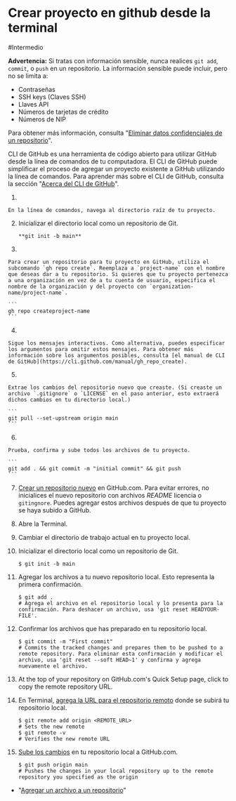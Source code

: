 # Crear proyecto en github desde la terminal


#Intermedio

**Advertencia:** Si tratas con información sensible, nunca realices `git add`, `commit`, o `push` en un repositorio. La información sensible puede incluir, pero no se limita a:

- Contraseñas
- SSH keys (Claves SSH)
- Llaves API
- Números de tarjetas de crédito
- Números de NIP

Para obtener más información, consulta "[Eliminar datos confidenciales de un repositorio](https://docs.github.com/es/articles/removing-sensitive-data-from-a-repository)".

CLI de GitHub es una herramienta de código abierto para utilizar GitHub desde la línea de comandos de tu computadora. El CLI de GitHub puede simplificar el proceso de agregar un proyecto existente a GitHub utilizando la línea de comandos. Para aprender más sobre el CLI de GitHub, consulta la sección "[Acerca del CLI de GitHub](https://docs.github.com/es/github-cli/github-cli/about-github-cli)".

1. 
    
    En la línea de comandos, navega al directorio raíz de tu proyecto.
    
2.  Inicializar el directorio local como un repositorio de Git.
    
    `**git init -b main**`
    
3.  
    
    Para crear un repositorio para tu proyecto en GitHub, utiliza el subcomando `gh repo create`. Reemplaza a `project-name` con el nombre que deseas dar a tu repositorio. Si quieres que tu proyecto pertenezca a una organización en vez de a tu cuenta de usuario, especifica el nombre de la organización y del proyecto con `organization-name/project-name`.
    
    ```
    gh repo createproject-name
    ```
    
4. 
    
    Sigue los mensajes interactivos. Como alternativa, puedes especificar los argumentos para omitir estos mensajes. Para obtener más información sobre los argumentos posibles, consulta [el manual de CLI de GitHub](https://cli.github.com/manual/gh_repo_create).
    
5.  
    
    Extrae los cambios del repositorio nuevo que creaste. (Si creaste un archivo `.gitignore` o `LICENSE` en el paso anterior, esto extraerá dichos cambios en tu directorio local.)
    
    ```
    git pull --set-upstream origin main
    ```
    
6.  
    
    Prueba, confirma y sube todos los archivos de tu proyecto.
    
    ```
    git add . && git commit -m "initial commit" && git push
    ```
    
7. [Crear un repositorio nuevo](https://docs.github.com/es/articles/creating-a-new-repository) en GitHub.com. Para evitar errores, no inicialices el nuevo repositorio con archivos *README* licencia o `gitingnore`. Puedes agregar estos archivos después de que tu proyecto se haya subido a GitHub.
8. Abre la Terminal.
9. Cambiar el directorio de trabajo actual en tu proyecto local.
10. Inicializar el directorio local como un repositorio de Git. 
    
    ```
    $ git init -b main
    ```
    
11. Agregar los archivos a tu nuevo repositorio local. Esto representa la primera confirmación. 
    
    ```
    $ git add .
    # Agrega el archivo en el repositorio local y lo presenta para la confirmación. Para deshacer un archivo, usa 'git reset HEADYOUR-FILE'.
    ```
    
12. Confirmar los archivos que has preparado en tu repositorio local. 
    
    ```
    $ git commit -m "First commit"
    # Commits the tracked changes and prepares them to be pushed to a remote repository. Para eliminar esta confirmación y modificar el archivo, usa 'git reset --soft HEAD~1' y confirma y agrega nuevamente el archivo.
    ```
    
13. At the top of your repository on GitHub.com's Quick Setup page, click to copy the remote repository URL.
14. En Terminal, [agrega la URL para el repositorio remoto](https://docs.github.com/es/github/getting-started-with-github/managing-remote-repositories) donde se subirá tu repositorio local. 
    
    ```
    $ git remote add origin <REMOTE_URL>
    # Sets the new remote
    $ git remote -v
    # Verifies the new remote URL
    ```
    
15. [Sube los cambios](https://docs.github.com/es/github/getting-started-with-github/pushing-commits-to-a-remote-repository) en tu repositorio local a GitHub.com. 
    
    ```
    $ git push origin main
    # Pushes the changes in your local repository up to the remote repository you specified as the origin
    ```
    
- "[Agregar un archivo a un repositorio](https://docs.github.com/es/repositories/working-with-files/managing-files/adding-a-file-to-a-repository)"